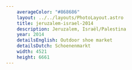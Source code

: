 ```yaml
---
    averageColor: "#868686"
    layout: ../../layouts/PhotoLayout.astro
    title: jeruzalem-israel-2014
    description: Jeruzalem, Israël/Palestina
    year: 2014
    detailsEnglish: Outdoor shoe market
    detailsDutch: Schoenenmarkt
    width: 4521
    height: 6661
---
```

